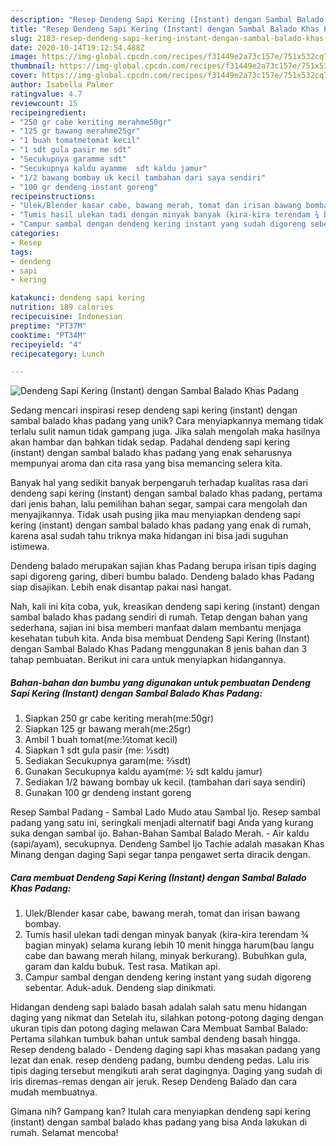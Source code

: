```yaml
---
description: "Resep Dendeng Sapi Kering (Instant) dengan Sambal Balado Khas Padang, Lezat"
title: "Resep Dendeng Sapi Kering (Instant) dengan Sambal Balado Khas Padang, Lezat"
slug: 2183-resep-dendeng-sapi-kering-instant-dengan-sambal-balado-khas-padang-lezat
date: 2020-10-14T19:12:54.488Z
image: https://img-global.cpcdn.com/recipes/f31449e2a73c157e/751x532cq70/dendeng-sapi-kering-instant-dengan-sambal-balado-khas-padang-foto-resep-utama.jpg
thumbnail: https://img-global.cpcdn.com/recipes/f31449e2a73c157e/751x532cq70/dendeng-sapi-kering-instant-dengan-sambal-balado-khas-padang-foto-resep-utama.jpg
cover: https://img-global.cpcdn.com/recipes/f31449e2a73c157e/751x532cq70/dendeng-sapi-kering-instant-dengan-sambal-balado-khas-padang-foto-resep-utama.jpg
author: Isabella Palmer
ratingvalue: 4.7
reviewcount: 15
recipeingredient:
- "250 gr cabe keriting merahme50gr"
- "125 gr bawang merahme25gr"
- "1 buah tomatmetomat kecil"
- "1 sdt gula pasir me sdt"
- "Secukupnya garamme sdt"
- "Secukupnya kaldu ayamme  sdt kaldu jamur"
- "1/2 bawang bombay uk kecil tambahan dari saya sendiri"
- "100 gr dendeng instant goreng"
recipeinstructions:
- "Ulek/Blender kasar cabe, bawang merah, tomat dan irisan bawang bombay."
- "Tumis hasil ulekan tadi dengan minyak banyak (kira-kira terendam ¾ bagian minyak) selama kurang lebih 10 menit hingga harum(bau langu cabe dan bawang merah hilang, minyak berkurang). Bubuhkan gula, garam dan kaldu bubuk. Test rasa. Matikan api."
- "Campur sambal dengan dendeng kering instant yang sudah digoreng sebentar. Aduk-aduk. Dendeng siap dinikmati."
categories:
- Resep
tags:
- dendeng
- sapi
- kering

katakunci: dendeng sapi kering 
nutrition: 189 calories
recipecuisine: Indonesian
preptime: "PT37M"
cooktime: "PT34M"
recipeyield: "4"
recipecategory: Lunch

---
```



![Dendeng Sapi Kering (Instant) dengan Sambal Balado Khas Padang](https://img-global.cpcdn.com/recipes/f31449e2a73c157e/751x532cq70/dendeng-sapi-kering-instant-dengan-sambal-balado-khas-padang-foto-resep-utama.jpg)

Sedang mencari inspirasi resep dendeng sapi kering (instant) dengan sambal balado khas padang yang unik? Cara menyiapkannya memang tidak terlalu sulit namun tidak gampang juga. Jika salah mengolah maka hasilnya akan hambar dan bahkan tidak sedap. Padahal dendeng sapi kering (instant) dengan sambal balado khas padang yang enak seharusnya mempunyai aroma dan cita rasa yang bisa memancing selera kita.

Banyak hal yang sedikit banyak berpengaruh terhadap kualitas rasa dari dendeng sapi kering (instant) dengan sambal balado khas padang, pertama dari jenis bahan, lalu pemilihan bahan segar, sampai cara mengolah dan menyajikannya. Tidak usah pusing jika mau menyiapkan dendeng sapi kering (instant) dengan sambal balado khas padang yang enak di rumah, karena asal sudah tahu triknya maka hidangan ini bisa jadi suguhan istimewa.

Dendeng balado merupakan sajian khas Padang berupa irisan tipis daging sapi digoreng garing, diberi bumbu balado. Dendeng balado khas Padang siap disajikan. Lebih enak disantap pakai nasi hangat.


Nah, kali ini kita coba, yuk, kreasikan dendeng sapi kering (instant) dengan sambal balado khas padang sendiri di rumah. Tetap dengan bahan yang sederhana, sajian ini bisa memberi manfaat dalam membantu menjaga kesehatan tubuh kita. Anda bisa membuat Dendeng Sapi Kering (Instant) dengan Sambal Balado Khas Padang menggunakan 8 jenis bahan dan 3 tahap pembuatan. Berikut ini cara untuk menyiapkan hidangannya.

<!--inarticleads1-->

##### Bahan-bahan dan bumbu yang digunakan untuk pembuatan Dendeng Sapi Kering (Instant) dengan Sambal Balado Khas Padang:

1. Siapkan 250 gr cabe keriting merah(me:50gr)
1. Siapkan 125 gr bawang merah(me:25gr)
1. Ambil 1 buah tomat(me:½tomat kecil)
1. Siapkan 1 sdt gula pasir (me: ½sdt)
1. Sediakan Secukupnya garam(me: ⅔sdt)
1. Gunakan Secukupnya kaldu ayam(me: ½ sdt kaldu jamur)
1. Sediakan 1/2 bawang bombay uk kecil. (tambahan dari saya sendiri)
1. Gunakan 100 gr dendeng instant goreng


Resep Sambal Padang - Sambal Lado Mudo atau Sambal Ijo. Resep sambal padang yang satu ini, seringkali menjadi alternatif bagi Anda yang kurang suka dengan sambal ijo. Bahan-Bahan Sambal Balado Merah. - Air kaldu (sapi/ayam), secukupnya. Dendeng Sambel Ijo Tachie adalah masakan Khas Minang dengan daging Sapi segar tanpa pengawet serta diracik dengan. 

<!--inarticleads2-->

##### Cara membuat Dendeng Sapi Kering (Instant) dengan Sambal Balado Khas Padang:

1. Ulek/Blender kasar cabe, bawang merah, tomat dan irisan bawang bombay.
1. Tumis hasil ulekan tadi dengan minyak banyak (kira-kira terendam ¾ bagian minyak) selama kurang lebih 10 menit hingga harum(bau langu cabe dan bawang merah hilang, minyak berkurang). Bubuhkan gula, garam dan kaldu bubuk. Test rasa. Matikan api.
1. Campur sambal dengan dendeng kering instant yang sudah digoreng sebentar. Aduk-aduk. Dendeng siap dinikmati.


Hidangan dendeng sapi balado basah adalah salah satu menu hidangan daging yang nikmat dan Setelah itu, silahkan potong-potong daging dengan ukuran tipis dan potong daging melawan Cara Membuat Sambal Balado: Pertama silahkan tumbuk bahan untuk sambal dendeng basah hingga. Resep dendeng balado - Dendeng daging sapi khas masakan padang yang lezat dan enak. resep dendeng padang, bumbu dendeng pedas. Lalu iris tipis daging tersebut mengikuti arah serat dagingnya. Daging yang sudah di iris diremas-remas dengan air jeruk. Resep Dendeng Balado dan cara mudah membuatnya. 

Gimana nih? Gampang kan? Itulah cara menyiapkan dendeng sapi kering (instant) dengan sambal balado khas padang yang bisa Anda lakukan di rumah. Selamat mencoba!
